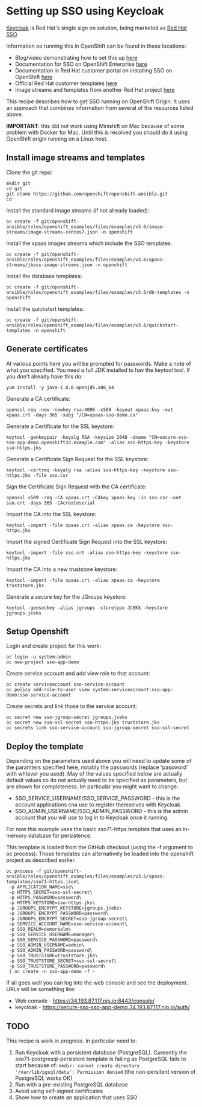 # Setting up SSO using Keycloak

[Keycloak](http://www.keycloak.org/) is Red Hat's single sign on solution, being marketed as 
[Red Hat SSO](https://access.redhat.com/products/red-hat-single-sign-on).

Information oo running this in OpenShift can be found in these locations:

* Blog/video demonstrating how to set this up [here](https://blog.openshift.com/openshift-commons-briefing-35-sso-best-practices-keycloak-integration-openshift/)
* Documentation for SSO on OpenShift Enterprise [here](https://docs.openshift.com/enterprise/3.1/using_images/xpaas_images/sso.html)
* Documentation in Red Hat customer portal on installing SSO on OpenShift [here](https://access.redhat.com/documentation/en-us/red_hat_jboss_middleware_for_openshift/3/html-single/red_hat_jboss_sso_for_openshift/)
* Official Red Hat customer templates [here](https://github.com/jboss-openshift/application-templates)
* Image streams and templates from another Red Hat project [here](https://github.com/openshift/openshift-ansible/tree/master/roles/openshift_examples/files/examples)

This recipe describes how to get SSO running on OpenShift Origin. It uses an approach that combines information
from several of the resources listed above.

**IMPORTANT**: this did not work using Minishift on Mac because of some problem with Docker for Mac. 
Until this is resolved you should do it using OpenShift origin running on a Linux host.  


## Install image streams and templates

Clone the git repo:
```
mkdir git
cd git
git clone https://github.com/openshift/openshift-ansible.git
cd
```

Install the standard image streams (if not already loaded):
```
oc create -f git/openshift-ansible/roles/openshift_examples/files/examples/v3.6/image-streams/image-streams-centos7.json -n openshift
```

Install the xpaas images streams which include the SSO templates:
```
oc create -f git/openshift-ansible/roles/openshift_examples/files/examples/v3.6/xpaas-streams/jboss-image-streams.json -n openshift
```

Install the database templates:
```
oc create -f git/openshift-ansible/roles/openshift_examples/files/examples/v3.6/db-templates -n openshift
```

Install the quickstart templates:
```
oc create -f git/openshift-ansible/roles/openshift_examples/files/examples/v3.6/quickstart-templates -n openshift
```

## Generate certificates

At various points here you will be prompted for passwords. Make a note of what you specified.
You need a full JDK installed to hav the keytool tool. If you don't already have this do:

```
yum install -y java-1.8.0-openjdk.x86_64
```

Generate a CA certificate:
```
openssl req -new -newkey rsa:4096 -x509 -keyout xpaas.key -out xpaas.crt -days 365 -subj "/CN=xpaas-sso-demo.ca"
```

Generate a Certificate for the SSL keystore:
```
keytool -genkeypair -keyalg RSA -keysize 2048 -dname "CN=secure-sso-sso-app-demo.openshift32.example.com" -alias sso-https-key -keystore sso-https.jks
```

Generate a Certificate Sign Request for the SSL keystore:
```
keytool -certreq -keyalg rsa -alias sso-https-key -keystore sso-https.jks -file sso.csr
```

Sign the Certificate Sign Request with the CA certificate:
```
openssl x509 -req -CA xpaas.crt -CAkey xpaas.key -in sso.csr -out sso.crt -days 365 -CAcreateserial
```

Import the CA into the SSL keystore:
```
keytool -import -file xpaas.crt -alias xpaas.ca -keystore sso-https.jks
```

Import the signed Certificate Sign Request into the SSL keystore:
```
keytool -import -file sso.crt -alias sso-https-key -keystore sso-https.jks
```

Import the CA into a new truststore keystore:
```
keytool -import -file xpaas.crt -alias xpaas.ca -keystore truststore.jks
```

Generate a secure key for the JGroups keystore:
```
keytool -genseckey -alias jgroups -storetype JCEKS -keystore jgroups.jceks
```

## Setup Openshift

Login and create project for this work:
```
oc login -u system:admin
oc new-project sso-app-demo
```

Create service account and add view role to that account:

```
oc create serviceaccount sso-service-account
oc policy add-role-to-user view system:serviceaccount:sso-app-demo:sso-service-account
```

Create secrets and link those to the service account:
```
oc secret new sso-jgroup-secret jgroups.jceks
oc secret new sso-ssl-secret sso-https.jks truststore.jks
oc secrets link sso-service-account sso-jgroup-secret sso-ssl-secret
```

## Deploy the template

Depending on the parameters used above you will need to update some of the paramters specified here,
notably the passwords (replace 'password' with whtever you used).
May of the values specified below are actually default values so do not actually need to be specified
as parameters, but are shown for completeness.
Im particular you might want to change:
* SSO_SERVICE_USERNAME/SSO_SERVICE_PASSWORD - this is the account applications cna use to register themselves with Keycloak.
* SSO_ADMIN_USERNAME/SSO_ADMIN_PASSWORD - this is the admin account that you will use to log in to Keycloak once it running.

For now this example uses the basic sso71-https template that uses an in-memory database for persistence.

This template is loaded from the GitHub checkout (using the -f argument to oc process).
Those templates can alternatively be loaded into the openshift project as described earlier.


```
oc process -f git/openshift-ansible/roles/openshift_examples/files/examples/v3.6/xpaas-templates/sso71-https.json\
 -p APPLICATION_NAME=sso\
 -p HTTPS_SECRET=sso-ssl-secret\
 -p HTTPS_PASSWORD=password\
 -p HTTPS_KEYSTORE=sso-https.jks\
 -p JGROUPS_ENCRYPT_KEYSTORE=jgroups.jceks\
 -p JGROUPS_ENCRYPT_PASSWORD=password\
 -p JGROUPS_ENCRYPT_SECRET=sso-jgroup-secret\
 -p SERVICE_ACCOUNT_NAME=sso-service-account\
 -p SSO_REALM=demorealm\
 -p SSO_SERVICE_USERNAME=manager\
 -p SSO_SERVICE_PASSWORD=password\
 -p SSO_ADMIN_USERNAME=admin\
 -p SSO_ADMIN_PASSWORD=password\
 -p SSO_TRUSTSTORE=truststore.jks\
 -p SSO_TRUSTSTORE_SECRET=sso-ssl-secret\
 -p SSO_TRUSTSTORE_PASSWORD=password\
 | oc create -n sso-app-demo -f -
```

If all goes well you can log into the web console and see the deployment. URLs will be something like:
* Web console - https://34.193.87.117.nip.io:8443/console/
* keycloak - https://secure-sso-sso-app-demo.34.193.87.117.nip.io/auth/

## TODO

This recipe is work in progress. In particular need to:

1. Run Keycloak with a persistent database (PostgreSQL). Cureently the sso71-postgresql-persistent template
 is failing as PostgreSQL fails to start because of: `mkdir: cannot create directory '/var/lib/pgsql/data': Permission denied`
 (the non-persitent version of PostgreSQL works OK)
1. Run with a pre-existing PostgreSQL database
1. Avoid using self-signed certificates
1. Show how to create an application that uses SSO
